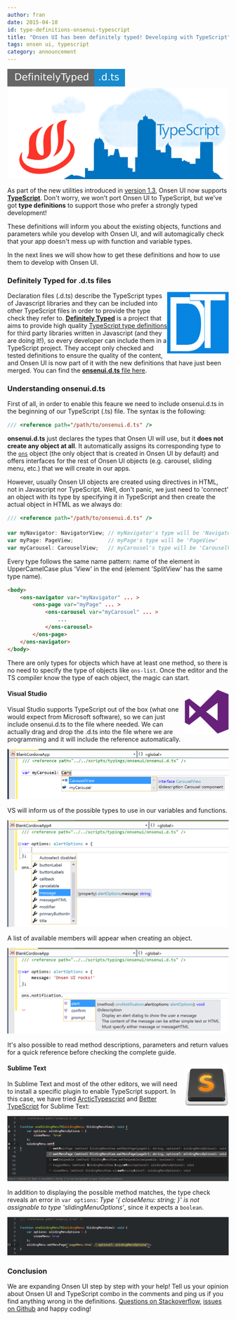 ```yaml
---
author: fran
date: 2015-04-10
id: type-definitions-onsenui-typescript
title: "Onsen UI has been definitely typed! Developing with TypeScript"
tags: onsen ui, typescript
category: announcement
---
```


<span style="float:left;">[![Definitely Typed](/blog/content/images/2015/Apr/standard-flat.svg)](http://definitelytyped.org/)</span>
![Onsen UI 1.3](/blog/content/images/2015/Apr/typescript_onsenui.png)

As part of the new utilities introduced in [version 1.3](blog/onsenui-1-3-released/), Onsen UI now supports [**TypeScript**](http://www.typescriptlang.org). Don't worry, we won't port Onsen UI to TypeScript, but we've got **type definitions** to support those who prefer a strongly typed development!

These definitions will inform you about the existing objects, functions and parameters while you develop with Onsen UI, and will automagically check that your app doesn't mess up with function and variable types.

<!-- more -->

In the next lines we will show how to get these definitions and how to use them to develop with Onsen UI.

### Definitely Typed for .d.ts files

<span style="float:right;">![Definitely Typed](/blog/content/images/2015/Apr/dt-logo.png)</span>
Declaration files (.d.ts) describe the TypeScript types of Javascript libraries and they can be included into other TypeScript files in order to provide the type check they refer to. [**Definitely Typed**](http://definitelytyped.org/) is a project that aims to provide high quality [TypeScript type definitions](https://github.com/borisyankov/DefinitelyTyped) for third party libraries written in Javascript (and they are doing it!), so every developer can include them in a TypeScript project. They accept only checked and tested definitions to ensure the quality of the content, and Onsen UI is now part of it with the new definitions that have just been merged. You can find the [**onsenui.d.ts** file here](https://github.com/borisyankov/DefinitelyTyped/tree/master/onsenui).

### Understanding onsenui.d.ts

First of all, in order to enable this feaure we need to include onsenui.d.ts in the beginning of our TypeScript (.ts) file. The syntax is the following:

```javascript
/// <reference path="/path/to/onsenui.d.ts" />
```

**onsenui.d.ts** just declares the types that Onsen UI will use, but it **does not create any object at all**. It automatically assigns its corresponding type to the [`ons`](/reference/ons.html) object (the only object that is created in Onsen UI by default) and offers interfaces for the rest of Onsen UI objects (e.g. carousel, sliding menu, etc.) that we will create in our apps.

However, usually Onsen UI objects are created using directives in HTML, not in Javascript nor TypeScript. Well, don't panic, we just need to 'connect' an object with its type by specifying it in TypeScript and then create the actual object in HTML as we always do:

```javascript
/// <reference path="/path/to/onsenui.d.ts" />

var myNavigator: NavigatorView; // myNavigator's type will be 'NavigatorView'
var myPage: PageView;           // myPage's type will be 'PageView'
var myCarousel: CarouselView;   // myCarousel's type will be 'CarouselView'
```

Every type follows the same name pattern: name of the element in UpperCamelCase plus 'View' in the end (element 'SplitView' has the same type name).

```html
<body>
	<ons-navigator var="myNavigator" ... >
		<ons-page var="myPage" ... >
			<ons-carousel var="myCarosuel" ... >
				...
			</ons-carousel>
		</ons-page>
	</ons-navigator>
</body>
```

There are only types for objects which have at least one method, so there is no need to specify the type of objects like `ons-list`. Once the editor and the TS compiler know the type of each object, the magic can start.

#### Visual Studio <div style="float:right;width:110px"><span style="float:right; height:100px; width:100px">![Visual Studio](/blog/content/images/2015/Apr/vs.png)</span></reference><div>

Visual Studio supports TypeScript out of the box (what one would expect from Microsoft software), so we can just include onsenui.d.ts to the file where needed. We can actually drag and drop the .d.ts into the file where we are programming and it will include the reference automatically.

[![Visual Studio Text with Onsen UI - Carousel](/blog/content/images/2015/Apr/vs_onsen_1.png)](/blog/content/images/2015/Apr/vs_onsen_1.png)

VS will inform us of the possible types to use in our variables and functions.

[![Visual Studio Text with Onsen UI - Carousel](/blog/content/images/2015/Apr/vs_onsen_2.png)](/blog/content/images/2015/Apr/vs_onsen_2.png)

A list of available members will appear when creating an object.

[![Visual Studio Text with Onsen UI - Carousel](/blog/content/images/2015/Apr/vs_onsen_3.png)](/blog/content/images/2015/Apr/vs_onsen_3.png)

It's also possible to read method descriptions, parameters and return values for a quick reference before checking the complete guide.

#### Sublime Text <div style="float:right;width:110px"><span style="float:right; height:100px; width:100px">![Sublime Text](/blog/content/images/2015/Apr/sublime_logo.png)</span></div>

In Sublime Text and most of the other editors, we will need to install a specific plugin to enable TypeScript support. In this case, we have tried [ArcticTypescript](https://packagecontrol.io/packages/ArcticTypescript) and [Better TypeScript](https://packagecontrol.io/packages/Better%20TypeScript) for Sublime Text:

[![Sublime Text with Onsen UI - error](/blog/content/images/2015/Apr/sublime_onsen_1.png)](/blog/content/images/2015/Apr/sublime_onsen_1.png)

In addition to displaying the possible method matches, the type check reveals an error in `var options`: *Type '{ closeMenu: string; }' is not assignable to type 'slidingMenuOptions'*, since it expects a `boolean`.

[![Sublime Text with Onsen UI - fixed](/blog/content/images/2015/Apr/sublime_onsen_2.png)](/blog/content/images/2015/Apr/sublime_onsen_2.png)

### Conclusion

We are expanding Onsen UI step by step with your help! Tell us your opinion about Onsen UI and TypeScript combo in the comments and ping us if you find anything wrong in the definitions. [Questions on Stackoverflow](https://stackoverflow.com/questions/tagged/onsen-ui), [issues on Github](https://github.com/OnsenUI/OnsenUI/issues) and happy coding!
